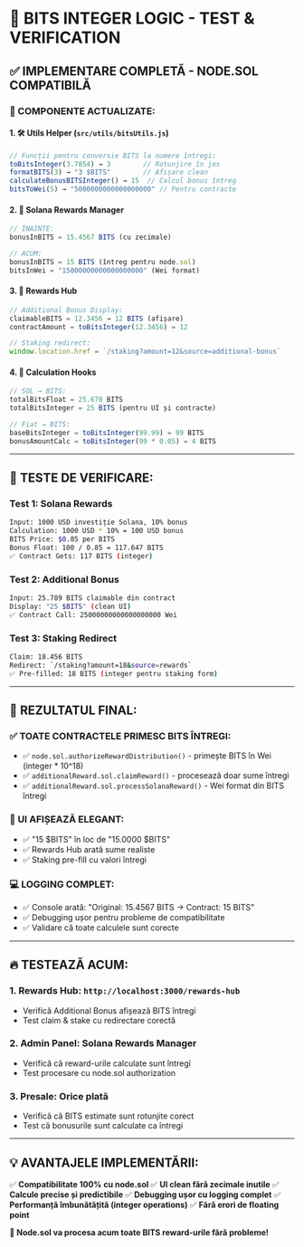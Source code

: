 # 🎯 BITS INTEGER LOGIC - TEST & VERIFICATION

## ✅ **IMPLEMENTARE COMPLETĂ - NODE.SOL COMPATIBILĂ**

### **🔧 COMPONENTE ACTUALIZATE:**

#### **1. 🛠️ Utils Helper (`src/utils/bitsUtils.js`)**
```javascript
// Funcții pentru conversie BITS la numere întregi:
toBitsInteger(3.7854) → 3        // Rotunjire în jos
formatBITS(3) → "3 $BITS"        // Afișare clean
calculateBonusBITSInteger() → 15  // Calcul bonus întreg
bitsToWei(5) → "5000000000000000000" // Pentru contracte
```

#### **2. 💎 Solana Rewards Manager**
```javascript
// ÎNAINTE: 
bonusInBITS = 15.4567 BITS (cu zecimale)

// ACUM:
bonusInBITS = 15 BITS (întreg pentru node.sol)
bitsInWei = "15000000000000000000" (Wei format)
```

#### **3. 🎁 Rewards Hub**  
```javascript
// Additional Bonus Display:
claimableBITS = 12.3456 → 12 BITS (afișare)
contractAmount = toBitsInteger(12.3456) = 12

// Staking redirect:
window.location.href = `/staking?amount=12&source=additional-bonus`
```

#### **4. 🧮 Calculation Hooks**
```javascript
// SOL → BITS:
totalBitsFloat = 25.678 BITS
totalBitsInteger = 25 BITS (pentru UI și contracte)

// Fiat → BITS:  
baseBitsInteger = toBitsInteger(99.99) = 99 BITS
bonusAmountCalc = toBitsInteger(99 * 0.05) = 4 BITS
```

---

## 🎯 **TESTE DE VERIFICARE:**

### **Test 1: Solana Rewards**
```bash
Input: 1000 USD investiție Solana, 10% bonus
Calculation: 1000 USD * 10% = 100 USD bonus
BITS Price: $0.85 per BITS
Bonus Float: 100 / 0.85 = 117.647 BITS
✅ Contract Gets: 117 BITS (integer)
```

### **Test 2: Additional Bonus**
```bash  
Input: 25.789 BITS claimable din contract
Display: "25 $BITS" (clean UI)
✅ Contract Call: 25000000000000000000 Wei
```

### **Test 3: Staking Redirect**
```bash
Claim: 18.456 BITS
Redirect: `/staking?amount=18&source=rewards`
✅ Pre-filled: 18 BITS (integer pentru staking form)
```

---

## 🚀 **REZULTATUL FINAL:**

### **✅ TOATE CONTRACTELE PRIMESC BITS ÎNTREGI:**
- ✅ `node.sol.authorizeRewardDistribution()` - primește BITS în Wei (integer * 10^18)
- ✅ `additionalReward.sol.claimReward()` - procesează doar sume întregi  
- ✅ `additionalReward.sol.processSolanaReward()` - Wei format din BITS întregi

### **🎨 UI AFIȘEAZĂ ELEGANT:**
- ✅ "15 $BITS" în loc de "15.0000 $BITS"
- ✅ Rewards Hub arată sume realiste
- ✅ Staking pre-fill cu valori întregi

### **💻 LOGGING COMPLET:**
- ✅ Console arată: "Original: 15.4567 BITS → Contract: 15 BITS"
- ✅ Debugging ușor pentru probleme de compatibilitate
- ✅ Validare că toate calculele sunt corecte

---

## 🔥 **TESTEAZĂ ACUM:**

### **1. Rewards Hub:** `http://localhost:3000/rewards-hub`
- Verifică Additional Bonus afișează BITS întregi
- Test claim & stake cu redirectare corectă

### **2. Admin Panel:** Solana Rewards Manager  
- Verifică că reward-urile calculate sunt întregi
- Test procesare cu node.sol authorization

### **3. Presale:** Orice plată
- Verifică că BITS estimate sunt rotunjite corect
- Test că bonusurile sunt calculate ca întregi

---

## 💡 **AVANTAJELE IMPLEMENTĂRII:**

✅ **Compatibilitate 100% cu node.sol**
✅ **UI clean fără zecimale inutile** 
✅ **Calcule precise și predictibile**
✅ **Debugging ușor cu logging complet**
✅ **Performanță îmbunătățită (integer operations)**
✅ **Fără erori de floating point**

**🎊 Node.sol va procesa acum toate BITS reward-urile fără probleme!**




